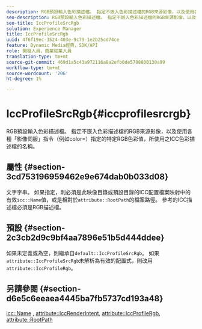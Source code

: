 ```yaml
---
description: RGB預設輸入色彩描述檔。 指定不嵌入色彩描述檔的RGB來源影像，以及使用各種「影像伺服」指令（例如color=）指定的特定RGB色彩值，所使用之ICC色彩描述檔的名稱。
seo-description: RGB預設輸入色彩描述檔。 指定不嵌入色彩描述檔的RGB來源影像，以及使用各種「影像伺服」指令（例如color=）指定的特定RGB色彩值，所使用之ICC色彩描述檔的名稱。
seo-title: IccProfileSrcRgb
solution: Experience Manager
title: IccProfileSrcRgb
uuid: 4f6f19ec-3524-403e-9c79-1e2b25cd74ce
feature: Dynamic Media經典，SDK/API
role: 開發人員，商業從業人員
translation-type: tm+mt
source-git-commit: 469d1a5c43a972116a8a2efb0de5708800130a99
workflow-type: tm+mt
source-wordcount: '206'
ht-degree: 1%

---
```



# IccProfileSrcRgb{#iccprofilesrcrgb}

RGB預設輸入色彩描述檔。 指定不嵌入色彩描述檔的RGB來源影像，以及使用各種「影像伺服」指令（例如color=）指定的特定RGB色彩值，所使用之ICC色彩描述檔的名稱。

## 屬性 {#section-3cd753196959462e9e674dab0b033d08}

文字字串。 如果指定，則必須是此映像目錄或預設目錄的ICC配置檔案映射中的有效`icc::Name`值，或是相對於`attribute::RootPath`的檔案路徑。 參考的ICC描述檔必須是RGB描述檔。

## 預設 {#section-2c3cb2d9c9bf4aa7896e51b5d444ddee}

如果未定義或為空，則繼承自`default::IccProfileSrcRgb`。 如果`attribute::IccProfileSrcRgb`未解析為有效的配置式，則改用`attribute::IccProfileRgb`。

## 另請參閱 {#section-d6e5c6eeaea4445ba7fb5737cd193a48}

[icc::Name](../../../../../is-api/image-catalog/image-serving-api-ref/c-image-catalog-reference/c-icc-profile-map-reference/r-name-icc.md#reference-9e7d3c8e35434981a3dfac66b8946cbe) ,  [attribute::IccRenderIntent](../../../../../is-api/image-catalog/image-serving-api-ref/c-image-catalog-reference/c-attributes-reference/r-iccrenderintent.md#reference-012f207f28bd4406a5368d23ed95a51f),  [attribute::IccProfileRgb](../../../../../is-api/image-catalog/image-serving-api-ref/c-image-catalog-reference/c-attributes-reference/r-iccprofilergb.md#reference-3479e7daac54404f84b06b98ca07b9df),  [attribute::RootPath](../../../../../is-api/image-catalog/image-serving-api-ref/c-image-catalog-reference/c-attributes-reference/r-rootpath.md#reference-17d57e5967be403b8408fa7214017494)
